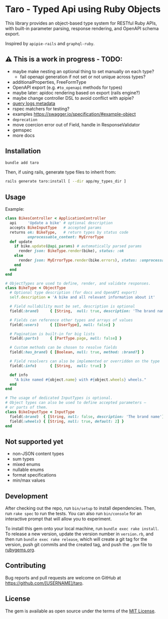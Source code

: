 # Taro - Typed Api using Ruby Objects

This library provides an object-based type system for RESTful Ruby APIs, with built-in parameter parsing, response rendering, and OpenAPI schema export.

Inspired by `apipie-rails` and `graphql-ruby`.

## ⚠️ This is a work in progress - TODO:

- maybe make nesting an optional thing to set manually on each type?
  - fail openapi generation if not set or not unique across types?
- additionalProperties, FreeFormType
- OpenAPI export (e.g. `#to_openapi` methods for types)
- maybe later: apidoc rendering based on export (rails engine?)
- maybe change controller DSL to avoid conflict with apipie?
- [query logs metadata](https://github.com/rmosolgo/graphql-ruby/blob/dcaaed1cea47394fad61fceadf291ff3cb5f2932/lib/generators/graphql/install_generator.rb#L48-L52)
- rspec matchers for testing?
- examples https://swagger.io/specification/#example-object
- `deprecation`
- move coercion error out of Field, handle in ResponseValidator
- gemspec
- more docs

## Installation

```bash
bundle add taro
```

Then, if using rails, generate type files to inherit from:

```bash
rails generate taro:install [ --dir app/my_types_dir ]
```

## Usage

Example:

```ruby
class BikesController < ApplicationController
  api     'Update a bike' # optional description
  accepts BikeInputType   # accepted params
  returns ok: BikeType,   # return types by status code
          unprocessable_content: MyErrorType
  def update
    if bike.update(@api_params) # automatically parsed params
      render json: BikeType.render(bike), status: :ok
    else
      render json: MyErrorType.render(bike.errors), status: :unprocessable_entity
    end
  end
end

# ObjectTypes are used to define, render, and validate responses.
class BikeType < ObjectType
  # Optional type description (for docs and OpenAPI export)
  self.description = 'A bike and all relevant information about it'

  # Field nullability must be set, description is optional
  field(:brand)     { [String,  null: true, description: 'The brand name'] }

  # Fields can reference other types and arrays of values
  field(:users)     { [[UserType], null: false] }

  # Pagination is built-in for big lists
  field(:parts)     { [PartType.page, null: false] }

  # Custom methods can be chosen to resolve fields
  field(:has_brand) { [Boolean, null: true, method: :brand?] }

  # Field resolvers can also be implemented or overridden on the type
  field(:info)      { [String,  null: true] }

  def info
    "A bike named #{object.name} with #{object.wheels} wheels."
  end
end

# The usage of dedicated InputTypes is optional.
# Object types can also be used to define accepted parameters –
# or parts of them.
class BikeInputType < InputType
  field(:brand)  { [String, null: false, description: 'The brand name'] }
  field(:wheels) { [String, null: true, default: 2] }
end
```

## Not supported yet

- non-JSON content types
- sum types
- mixed enums
- nullable enums
- format specifications
- min/max values

## Development

After checking out the repo, run `bin/setup` to install dependencies. Then, run `rake spec` to run the tests. You can also run `bin/console` for an interactive prompt that will allow you to experiment.

To install this gem onto your local machine, run `bundle exec rake install`. To release a new version, update the version number in `version.rb`, and then run `bundle exec rake release`, which will create a git tag for the version, push git commits and the created tag, and push the `.gem` file to [rubygems.org](https://rubygems.org).

## Contributing

Bug reports and pull requests are welcome on GitHub at https://github.com/[USERNAME]/taro.

## License

The gem is available as open source under the terms of the [MIT License](https://opensource.org/licenses/MIT).
